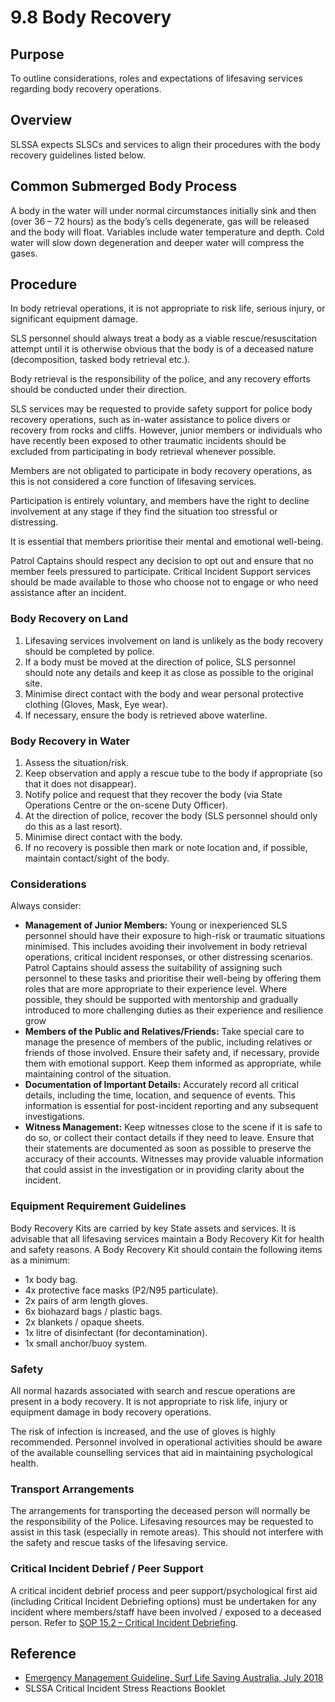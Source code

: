 # 9.8 Body Recovery

## Purpose

To outline considerations, roles and expectations of lifesaving services regarding body recovery operations.

## Overview

SLSSA expects SLSCs and services to align their procedures with the body recovery guidelines listed below.

## Common Submerged Body Process

A body in the water will under normal circumstances initially sink and then (over 36 – 72 hours) as the body’s cells degenerate, gas will be released and the body will float. Variables include water temperature and depth. Cold water will slow down degeneration and deeper water will compress the gases.

## Procedure

In body retrieval operations, it is not appropriate to risk life, serious injury, or significant equipment damage.

SLS personnel should always treat a body as a viable rescue/resuscitation attempt until it is otherwise obvious that the body is of a deceased nature (decomposition, tasked body retrieval etc.).

Body retrieval is the responsibility of the police, and any recovery efforts should be conducted under their direction.

SLS services may be requested to provide safety support for police body recovery operations, such as in-water assistance to police divers or recovery from rocks and cliffs. However, junior members or individuals who have recently been exposed to other traumatic incidents should be excluded from participating in body retrieval whenever possible.

Members are not obligated to participate in body recovery operations, as this is not considered a core function of lifesaving services.

Participation is entirely voluntary, and members have the right to decline involvement at any stage if they find the situation too stressful or distressing.

It is essential that members prioritise their mental and emotional well-being.

Patrol Captains should respect any decision to opt out and ensure that no member feels pressured to participate. Critical Incident Support services should be made available to those who choose not to engage or who need assistance after an incident.

### Body Recovery on Land

1. Lifesaving services involvement on land is unlikely as the body recovery should be completed by police.
2. If a body must be moved at the direction of police, SLS personnel should note any details and keep it as close as possible to the original site.
3. Minimise direct contact with the body and wear personal protective clothing (Gloves, Mask, Eye wear).
4. If necessary, ensure the body is retrieved above waterline.

### Body Recovery in Water

1. Assess the situation/risk.
2. Keep observation and apply a rescue tube to the body if appropriate (so that it does not disappear).
3. Notify police and request that they recover the body (via State Operations Centre or the on-scene Duty Officer).
4. At the direction of police, recover the body (SLS personnel should only do this as a last resort).
5. Minimise direct contact with the body.
6. If no recovery is possible then mark or note location and, if possible, maintain contact/sight of the body.

### Considerations

Always consider:

- **Management of Junior Members:** Young or inexperienced SLS personnel should have their exposure to high-risk or traumatic situations minimised. This includes avoiding their involvement in body retrieval operations, critical incident responses, or other distressing scenarios. Patrol Captains should assess the suitability of assigning such personnel to these tasks and prioritise their well-being by offering them roles that are more appropriate to their experience level. Where possible, they should be supported with mentorship and gradually introduced to more challenging duties as their experience and resilience grow
- **Members of the Public and Relatives/Friends:** Take special care to manage the presence of members of the public, including relatives or friends of those involved. Ensure their safety and, if necessary, provide them with emotional support. Keep them informed as appropriate, while maintaining control of the situation.
- **Documentation of Important Details:** Accurately record all critical details, including the time, location, and sequence of events. This information is essential for post-incident reporting and any subsequent investigations.
- **Witness Management:** Keep witnesses close to the scene if it is safe to do so, or collect their contact details if they need to leave. Ensure that their statements are documented as soon as possible to preserve the accuracy of their accounts. Witnesses may provide valuable information that could assist in the investigation or in providing clarity about the incident.

### Equipment Requirement Guidelines

Body Recovery Kits are carried by key State assets and services. It is advisable that all lifesaving services maintain a Body Recovery Kit for health and safety reasons. A Body Recovery Kit should contain the following items as a minimum:

- 1x body bag.
- 4x protective face masks (P2/N95 particulate).
- 2x pairs of arm length gloves.
- 6x biohazard bags / plastic bags.
- 2x blankets / opaque sheets.
- 1x litre of disinfectant (for decontamination).
- 1x small anchor/buoy system.

### Safety

All normal hazards associated with search and rescue operations are present in a body recovery. It is not appropriate to risk life, injury or equipment damage in body recovery operations.

The risk of infection is increased, and the use of gloves is highly recommended. Personnel involved in operational activities should be aware of the available counselling services that aid in maintaining psychological health.

### Transport Arrangements

The arrangements for transporting the deceased person will normally be the responsibility of the Police. Lifesaving resources may be requested to assist in this task (especially in remote areas). This should not interfere with the safety and rescue tasks of the lifesaving service.

### Critical Incident Debrief / Peer Support

A critical incident debrief process and peer support/psychological first aid (including Critical Incident Debriefing options) must be undertaken for any incident where members/staff have been involved / exposed to a deceased person. Refer to [SOP 15.2 – Critical Incident Debriefing](#_15.2_Critical_Incident).

## Reference

- [Emergency Management Guideline, Surf Life Saving Australia, July 2018](https://members.sls.com.au/members/document_library/1/media/953)
- SLSSA Critical Incident Stress Reactions Booklet